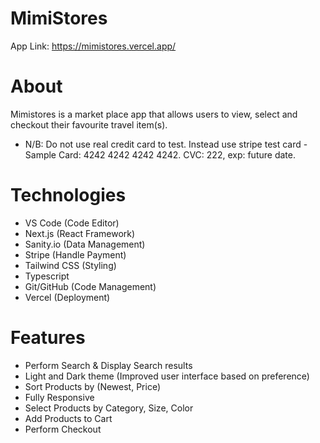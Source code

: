 # MimiStores
App Link: https://mimistores.vercel.app/

# About
Mimistores is a market place app that allows users to view, select and checkout their favourite travel item(s).
- N/B: Do not use real credit card to test. Instead use stripe test card - Sample Card: 4242 4242 4242 4242. CVC: 222, exp: future date.

# Technologies
- VS Code (Code Editor)
- Next.js (React Framework)
- Sanity.io (Data Management)
- Stripe (Handle Payment)
- Tailwind CSS (Styling)
- Typescript
- Git/GitHub (Code Management)
- Vercel (Deployment)

# Features
- Perform Search & Display Search results
- Light and Dark theme (Improved user interface based on preference)
- Sort Products by (Newest, Price)
- Fully Responsive
- Select Products by Category, Size, Color
- Add Products to Cart
- Perform Checkout
